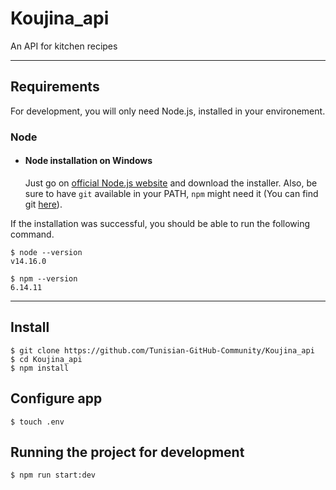 # Koujina_api

An API for kitchen recipes

---

## Requirements

For development, you will only need Node.js, installed in your environement.

### Node

- #### Node installation on Windows

  Just go on [official Node.js website](https://nodejs.org/) and download the installer.
  Also, be sure to have `git` available in your PATH, `npm` might need it (You can find git [here](https://git-scm.com/)).

If the installation was successful, you should be able to run the following command.

    $ node --version
    v14.16.0

    $ npm --version
    6.14.11

---

## Install

    $ git clone https://github.com/Tunisian-GitHub-Community/Koujina_api
    $ cd Koujina_api
    $ npm install

## Configure app

    $ touch .env

## Running the project for development

    $ npm run start:dev
